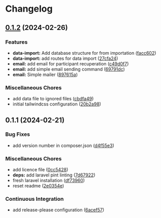 # Changelog

## [0.1.2](https://github.com/fuzoh/cabri-auto/compare/v0.1.1...v0.1.2) (2024-02-26)


### Features

* **data-import:** Add database structure for from importation ([facc602](https://github.com/fuzoh/cabri-auto/commit/facc602913f502408fe70c1a64c21fc6d30cb35a))
* **data-import:** add routes for data import ([27cfa24](https://github.com/fuzoh/cabri-auto/commit/27cfa24cc0743c11e00143ed8612487103766bfe))
* **email:** add email for participant recuperation ([c49d0f7](https://github.com/fuzoh/cabri-auto/commit/c49d0f7d089b18925639a10d1813e7c3343ee2fc))
* **email:** add simple email sending command ([69791dc](https://github.com/fuzoh/cabri-auto/commit/69791dca43ecf854dfba0db16237a7a6683d719e))
* **email:** Simple mailer ([897615a](https://github.com/fuzoh/cabri-auto/commit/897615ae6f09355ece655549ec7f787e3d11ee0d))


### Miscellaneous Chores

* add data file to ignored files ([cbdfa49](https://github.com/fuzoh/cabri-auto/commit/cbdfa496595443fd05fe1773c2caec4d87dbcb38))
* initial tailwindcss configuration ([20b2a98](https://github.com/fuzoh/cabri-auto/commit/20b2a983866ea6dc875684cebcb2c98ec08b6815))

## 0.1.1 (2024-02-21)


### Bug Fixes

* add version number in composer.json ([d4f55e3](https://github.com/fuzoh/cabri-auto/commit/d4f55e32f6c029c64242cb094b36fb94a979a5a1))


### Miscellaneous Chores

* add licence file ([0cc5428](https://github.com/fuzoh/cabri-auto/commit/0cc5428986fcbf63cc034b9b40f9eb1ba8335100))
* **deps:** add laravel pint linting ([7d67922](https://github.com/fuzoh/cabri-auto/commit/7d67922298044744107abc50fcb09cee7aaa054f))
* fresh laravel installation ([df73960](https://github.com/fuzoh/cabri-auto/commit/df73960fd7d2316bee3728a5e8f7531afcdf31e2))
* reset readme ([2e0354e](https://github.com/fuzoh/cabri-auto/commit/2e0354e584480a615433a606294d3414717d67f9))


### Continuous Integration

* add release-please configuration ([6acef57](https://github.com/fuzoh/cabri-auto/commit/6acef57e348ed0e615d411e68b83cf3d7ee51937))
